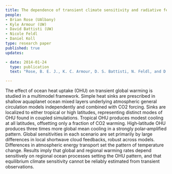 ```yaml
---
title: The dependence of transient climate sensitivity and radiative feedbacks on the spatial pattern of ocean heat uptake
people:
- Brian Rose (UAlbany)
- Kyle Armour (UW)
- David Battisti (UW)
- Nicole Feldl
- Daniel Koll
type: research paper
published: true
updates:

- date: 2014-01-24
  type: publication
  text: "Rose, B. E. J., K. C. Armour, D. S. Battisti, N. Feldl, and D. D. B. Koll (2014), <i>Geophysical Research Letters</i>, 41, [doi:10.1002/2013GL058955](https://doi.org/10.1002/2013GL058955)."

---
```


The effect of ocean heat uptake (OHU) on transient global warming is studied in a multimodel framework. Simple heat sinks are prescribed in shallow aquaplanet ocean mixed layers underlying atmospheric general circulation models independently and combined with CO2 forcing. Sinks are localized to either tropical or high latitudes, representing distinct modes of OHU found in coupled simulations. Tropical OHU produces modest cooling at all latitudes, offsetting only a fraction of CO2 warming. High‐latitude OHU produces three times more global mean cooling in a strongly polar‐amplified pattern. Global sensitivities in each scenario are set primarily by large differences in local shortwave cloud feedbacks, robust across models. Differences in atmospheric energy transport set the pattern of temperature change. Results imply that global and regional warming rates depend sensitively on regional ocean processes setting the OHU pattern, and that equilibrium climate sensitivity cannot be reliably estimated from transient observations.


